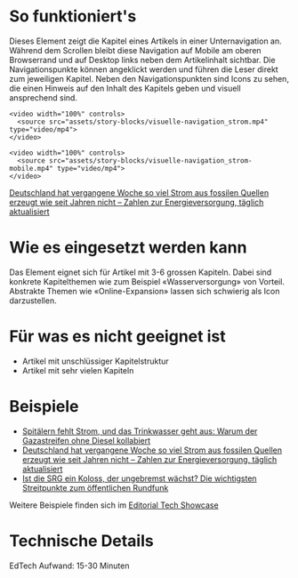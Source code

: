 # So funktioniert's

Dieses Element zeigt die Kapitel eines Artikels in einer Unternavigation an. Während dem Scrollen bleibt diese Navigation auf Mobile am oberen Browserrand und auf Desktop links neben dem Artikelinhalt sichtbar. Die Navigationspunkte können angeklickt werden und führen die Leser direkt zum jeweiligen Kapitel. Neben den Navigationspunkten sind Icons zu sehen, die einen Hinweis auf den Inhalt des Kapitels geben und visuell ansprechend sind.

```html|span-6
<video width="100%" controls>
  <source src="assets/story-blocks/visuelle-navigation_strom.mp4" type="video/mp4">
</video>
```

```html|span-3
<video width="100%" controls>
  <source src="assets/story-blocks/visuelle-navigation_strom-mobile.mp4" type="video/mp4">
</video>
```

[Deutschland hat vergangene Woche so viel Strom aus fossilen Quellen erzeugt wie seit Jahren nicht – Zahlen zur Energieversorgung, täglich aktualisiert](https://www.nzz.ch/visuals/ist-deutschlands-energieversorgung-sicher-aktuelle-zahlen-ld.1683901)

# Wie es eingesetzt werden kann

Das Element eignet sich für Artikel mit 3-6 grossen Kapiteln. Dabei sind konkrete Kapitelthemen wie zum Beispiel «Wasserversorgung» von Vorteil. Abstrakte Themen wie «Online-Expansion» lassen sich schwierig als Icon darzustellen.

# Für was es nicht geeignet ist

- Artikel mit unschlüssiger Kapitelstruktur
- Artikel mit sehr vielen Kapiteln

# Beispiele

- [Spitälern fehlt Strom, und das Trinkwasser geht aus: Warum der Gazastreifen ohne Diesel kollabiert](https://www.nzz.ch/international/nahost-warum-der-gazastreifen-ohne-diesel-kollabiert-ld.1761529)
- [Deutschland hat vergangene Woche so viel Strom aus fossilen Quellen erzeugt wie seit Jahren nicht – Zahlen zur Energieversorgung, täglich aktualisiert](https://www.nzz.ch/visuals/ist-deutschlands-energieversorgung-sicher-aktuelle-zahlen-ld.1683901)
- [Ist die SRG ein Koloss, der ungebremst wächst? Die wichtigsten Streitpunkte zum öffentlichen Rundfunk](https://www.nzz.ch/wirtschaft/halbierungsinitiative-wie-stichhaltig-ist-die-kritik-an-den-srg-gebuehren-ld.1753210)

Weitere Beispiele finden sich im [Editorial Tech Showcase](https://nzzdev.github.io/ed-tech-project-showcase/?internal)

# Technische Details

EdTech Aufwand: 15-30 Minuten
